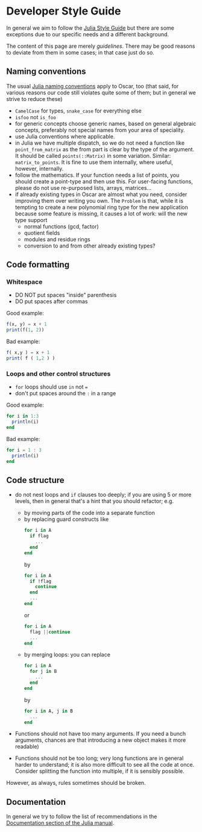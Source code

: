 # Developer Style Guide

In general we aim to follow the [Julia Style Guide](https://docs.julialang.org/en/v1/manual/style-guide/)
but there are some exceptions due to our specific needs and a different background.

The content of this page are merely *guidelines*. There may be good reasons to
deviate from them in some cases; in that case just do so.

## Naming conventions

The usual [Julia naming conventions](https://docs.julialang.org/en/v1/manual/style-guide/#Use-naming-conventions-consistent-with-Julia-base/)
apply to Oscar, too (that said, for various reasons our code still violates
quite some of them; but in general we strive to reduce these)

- `CamelCase` for types, `snake_case` for everything else
- `isfoo` not `is_foo`
- for generic concepts choose generic names, based on general algebraic
  concepts, preferably not special names from your area of speciality.
- use Julia conventions where applicable.
- in Julia we have multiple dispatch, so we do not need a function like
  ``point_from_matrix`` as the from part is clear by the type of the argument.
  It should be called ``points(::Matrix)`` in some variation.
  Similar: ``matrix_to_points``. It is fine to use them internally, where
  useful, however, internally.
- follow the mathematics. If your function needs a list of points, you should
  create a point-type and then use this. For user-facing functions, please do not
  use re-purposed lists, arrays, matrices...
- if already existing types in Oscar are almost what you need, consider
  improving them over writing you own. The `Problem` is that, while it is
  tempting to create a new polynomial ring type for the new application because
  some feature is missing, it causes a lot of work: will the new type support
  - normal functions (gcd, factor)
  - quotient fields
  - modules and residue rings
  - conversion to and from other already existing types?

## Code formatting

### Whitespace
- DO NOT put spaces "inside" parenthesis
- DO put spaces after commas

Good example:
```julia
f(x, y) = x + 1
print(f(1, 2))
```

Bad example:
```julia
f( x,y ) = x + 1
print( f ( 1,2 ) )
```

### Loops and other control structures

- `for` loops should use `in` not `=`
- don't put spaces around the `:` in a range

Good example:
```julia
for i in 1:3
  println(i)
end
```

Bad example:
```julia
for i = 1 : 3
  println(i)
end
```

## Code structure

- do not nest loops and `if` clauses too deeply; if you are using 5 or more
  levels, then in general that's a hint that you should refactor; e.g.
  - by moving parts of the code into a separate function
  - by replacing guard constructs like
    ```julia
    for i in A
      if flag
        ...
      end
    end
    ```
    by
    ```julia
    for i in A
      if !flag
        continue
      end
      ...
    end
    ```
    or
    ```julia
    for i in A
      flag ||continue
      ...
    end
    ```
  - by merging loops: you can replace
    ```julia
    for i in A
      for j in B
        ...
      end
    end
    ```
    by
    ```julia
    for i in A, j in B
      ...
    end
    ```

- Functions should not have too many arguments.
  If you need a bunch arguments, chances are that introducing a new object
  makes it more readable)

- Functions should not be too long; very long functions are in general harder
  to understand; it is also more difficult to see all the code at once. Consider
  splitting the function into multiple, if it is sensibly possible.

However, as always, rules sometimes should be broken.

## Documentation

In general we try to follow the list of recommendations in the
[Documentation section of the Julia manual](https://docs.julialang.org/en/v1/manual/documentation/).
